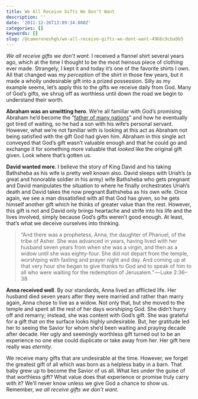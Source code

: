 ```yaml
---
title: We All Receive Gifts We Don’t Want
description: ''
date: '2011-12-26T13:09:34.000Z'
categories: []
keywords: []
slug: /@cameroneshgh/we-all-receive-gifts-we-dont-want-4966c9cba9b5
---
```


_We all receive gifts we don’t want_. I received a flannel shirt several years ago, which at the time I thought to be the most heinous piece of clothing ever made. Strangely, I kept it and today it’s one of the favorite shirts I own. All that changed was my _perception_ of the shirt in those few years, but it made a wholly undesirable gift into a prized possession. Silly as my example seems, let’s apply this to the gifts we receive daily from God. Many of God’s gifts, we shrug off as worthless until down the road we begin to understand their worth.

**Abraham was an unwitting hero**. We’re all familiar with God’s promising Abraham he’d become the “[father of many nations](http://www.biblegateway.com/passage/?search=genesis%2012&version=ESV)” and how he eventually got tired of waiting, so he had a son with his wife’s personal servant. However, what we’re not familiar with is looking at this act as Abraham not being satisfied with the gift God had given him. Abraham in this single act conveyed that God’s gift wasn’t valuable enough and that he could go and exchange it for something more valuable that _looked_ like the original gift given. Look where that’s gotten us.

**David wanted more**. I believe the story of King David and his taking Bathsheba as his wife is pretty well known also. David sleeps with Uriah’s (a great and honorable soldier in his army) wife Bathsheba who gets pregnant and David manipulates the situation to where he finally orchestrates Uriah’s death and David takes the now pregnant Bathsheba as his own wife. Once again, we see a man dissatisfied with all that God has given, so he gets himself another gift which he thinks of greater value than the rest. However, this gift is not and David only brings heartache and strife into his life and the lives involved, simply because God’s gifts weren’t good enough. At least, that’s what we deceive ourselves into thinking.

> “And there was a prophetess, Anna, the daughter of Phanuel, of the tribe of Asher. She was advanced in years, having lived with her husband seven years from when she was a virgin, and then as a widow until she was eighty-four. She did not depart from the temple, worshiping with fasting and prayer night and day. And coming up at that very hour she began to give thanks to God and to speak of him to all who were waiting for the redemption of Jerusalem.” — Luke 2:36–38

**Anna received well**. By our standards, Anna lived an afflicted life. Her husband died seven years after they were married and rather than marry again, Anna chose to live as a widow. Not only that, but she moved to the temple and spent all the rest of her days worshiping God. She didn’t hurry off and remarry; instead, she was content with God’s gift. She was grateful for a gift that on the surface looks highly undesirable. But, her gratitude led her to seeing the Savior for whom she’d been waiting and praying decade after decade. Her ugly and seemingly worthless gift turned out to be an experience no one else could duplicate or take away from her. Her gift here really was _eternity_.

We receive many gifts that are undesirable at the time. However, we forget the greatest gift of all which was born as a helpless baby in a barn. That baby grew up to become the Savior of us all. What lies under the guise of that worthless gift? What value does that experience or promise truly carry with it? We’ll never know unless we give God a chance to show us. Remember, _we all receive gifts we don’t want_.